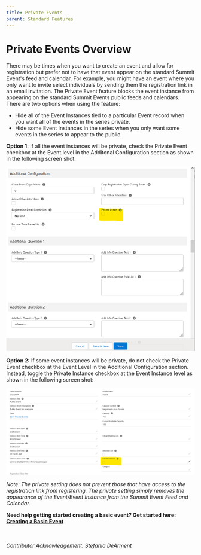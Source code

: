 ```yaml
---
title: Private Events
parent: Standard Features
---
```


# Private Events Overview

There may be times when you want to create an event and allow for registration but prefer not to have that event appear on the standard Summit Event's feed and calendar.  For example, you might have an event where you only want to invite select individuals by sending them the registration link in an email invitation.  The Private Event feature blocks the event instance from appearing on the standard Summit Events public feeds and calendars. There are two options when using the feature:

* Hide all of the Event Instances tied to a particular Event record when you want all of the events in the series private.
* Hide some Event Instances in the series when you only want some events in the series to appear to the public.

**Option 1:** If all the event instances will be private, check the Private Event checkbox at the Event level in the Additonal Configuration section as shown in the following screen shot:

![Private Event Event Level Checkbox](images/Private_Events_Additional_Configurations_Page.png)

**Option 2:**  If some event instances will be private, do not check the Private Event checkbox at the Event Level in the Additional Configuration section. Instead, toggle the Private Instance checkbox at the Event Instance level as shown in the following screen shot:

![Private Event Instance Level Checkbox](images/Private_Events_Event_Instance_Level.png)

_Note: The private setting does not prevent those that have access to the registration link from registering.  The private setting simply removes the appearance of the Event/Event Instance from the Summit Event Feed and Calendar._

**Need help getting started creating a basic event? Get started here: [Creating a Basic Event](https://sfdo-community-sprints.github.io/summit-events-app-documentation/docs/Getting-Started/create-basic-event)**
<br>
<br>
<br>

*Contributor Acknowledgement: Stefania DeArment*
